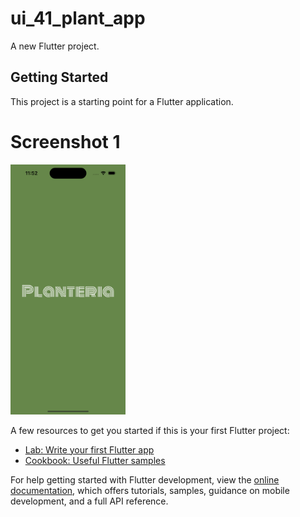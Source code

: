 # ui_41_plant_app

A new Flutter project.

## Getting Started

This project is a starting point for a Flutter application.

# Screenshot 1
<img src ="https://github.com/Mirzaazmath/flutter_60_ui_challange/blob/main/ui_41_plant_app/assets/output/Screenshot1.png" height ="400">


A few resources to get you started if this is your first Flutter project:

- [Lab: Write your first Flutter app](https://docs.flutter.dev/get-started/codelab)
- [Cookbook: Useful Flutter samples](https://docs.flutter.dev/cookbook)

For help getting started with Flutter development, view the
[online documentation](https://docs.flutter.dev/), which offers tutorials,
samples, guidance on mobile development, and a full API reference.

